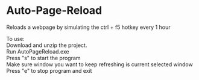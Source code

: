 # Auto-Page-Reload
Reloads a webpage by simulating the ctrl + f5 hotkey every 1 hour

To use: <br>
  Download and unzip the project. <br>
  Run AutoPageReload.exe <br>
  Press "s" to start the program <br> 
  Make sure window you want to keep refreshing is current selected window <br>
  Press "e" to stop program and exit <br>
